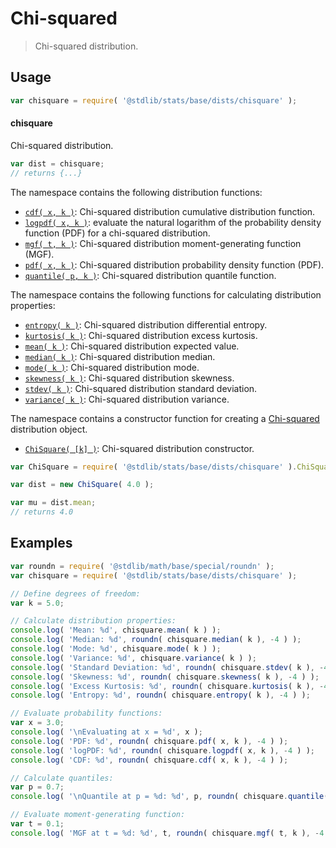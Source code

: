 <!--

@license Apache-2.0

Copyright (c) 2018 The Stdlib Authors.

Licensed under the Apache License, Version 2.0 (the "License");
you may not use this file except in compliance with the License.
You may obtain a copy of the License at

   http://www.apache.org/licenses/LICENSE-2.0

Unless required by applicable law or agreed to in writing, software
distributed under the License is distributed on an "AS IS" BASIS,
WITHOUT WARRANTIES OR CONDITIONS OF ANY KIND, either express or implied.
See the License for the specific language governing permissions and
limitations under the License.

-->

# Chi-squared

> Chi-squared distribution.

<section class="usage">

## Usage

```javascript
var chisquare = require( '@stdlib/stats/base/dists/chisquare' );
```

#### chisquare

Chi-squared distribution.

```javascript
var dist = chisquare;
// returns {...}
```

The namespace contains the following distribution functions:

<!-- <toc pattern="*+(cdf|pdf|mgf|quantile)*"> -->

<div class="namespace-toc">

-   <span class="signature">[`cdf( x, k )`][@stdlib/stats/base/dists/chisquare/cdf]</span><span class="delimiter">: </span><span class="description">Chi-squared distribution cumulative distribution function.</span>
-   <span class="signature">[`logpdf( x, k )`][@stdlib/stats/base/dists/chisquare/logpdf]</span><span class="delimiter">: </span><span class="description">evaluate the natural logarithm of the probability density function (PDF) for a chi-squared distribution.</span>
-   <span class="signature">[`mgf( t, k )`][@stdlib/stats/base/dists/chisquare/mgf]</span><span class="delimiter">: </span><span class="description">Chi-squared distribution moment-generating function (MGF).</span>
-   <span class="signature">[`pdf( x, k )`][@stdlib/stats/base/dists/chisquare/pdf]</span><span class="delimiter">: </span><span class="description">Chi-squared distribution probability density function (PDF).</span>
-   <span class="signature">[`quantile( p, k )`][@stdlib/stats/base/dists/chisquare/quantile]</span><span class="delimiter">: </span><span class="description">Chi-squared distribution quantile function.</span>

</div>

<!-- </toc> -->

The namespace contains the following functions for calculating distribution properties:

<!-- <toc pattern="*+(entropy|kurtosis|mean|median|mode|skewness|stdev|variance)*"> -->

<div class="namespace-toc">

-   <span class="signature">[`entropy( k )`][@stdlib/stats/base/dists/chisquare/entropy]</span><span class="delimiter">: </span><span class="description">Chi-squared distribution differential entropy.</span>
-   <span class="signature">[`kurtosis( k )`][@stdlib/stats/base/dists/chisquare/kurtosis]</span><span class="delimiter">: </span><span class="description">Chi-squared distribution excess kurtosis.</span>
-   <span class="signature">[`mean( k )`][@stdlib/stats/base/dists/chisquare/mean]</span><span class="delimiter">: </span><span class="description">Chi-squared distribution expected value.</span>
-   <span class="signature">[`median( k )`][@stdlib/stats/base/dists/chisquare/median]</span><span class="delimiter">: </span><span class="description">Chi-squared distribution median.</span>
-   <span class="signature">[`mode( k )`][@stdlib/stats/base/dists/chisquare/mode]</span><span class="delimiter">: </span><span class="description">Chi-squared distribution mode.</span>
-   <span class="signature">[`skewness( k )`][@stdlib/stats/base/dists/chisquare/skewness]</span><span class="delimiter">: </span><span class="description">Chi-squared distribution skewness.</span>
-   <span class="signature">[`stdev( k )`][@stdlib/stats/base/dists/chisquare/stdev]</span><span class="delimiter">: </span><span class="description">Chi-squared distribution standard deviation.</span>
-   <span class="signature">[`variance( k )`][@stdlib/stats/base/dists/chisquare/variance]</span><span class="delimiter">: </span><span class="description">Chi-squared distribution variance.</span>

</div>

<!-- </toc> -->

The namespace contains a constructor function for creating a [Chi-squared][chisquare-distribution] distribution object.

<!-- <toc pattern="*ctor*"> -->

<div class="namespace-toc">

-   <span class="signature">[`ChiSquare( [k] )`][@stdlib/stats/base/dists/chisquare/ctor]</span><span class="delimiter">: </span><span class="description">Chi-squared distribution constructor.</span>

</div>

<!-- </toc> -->

```javascript
var ChiSquare = require( '@stdlib/stats/base/dists/chisquare' ).ChiSquare;

var dist = new ChiSquare( 4.0 );

var mu = dist.mean;
// returns 4.0
```

</section>

<!-- /.usage -->

<section class="examples">

## Examples

<!-- TODO: better examples -->

<!-- eslint no-undef: "error" -->

```javascript
var roundn = require( '@stdlib/math/base/special/roundn' );
var chisquare = require( '@stdlib/stats/base/dists/chisquare' );

// Define degrees of freedom:
var k = 5.0;

// Calculate distribution properties:
console.log( 'Mean: %d', chisquare.mean( k ) );
console.log( 'Median: %d', roundn( chisquare.median( k ), -4 ) );
console.log( 'Mode: %d', chisquare.mode( k ) );
console.log( 'Variance: %d', chisquare.variance( k ) );
console.log( 'Standard Deviation: %d', roundn( chisquare.stdev( k ), -4 ) );
console.log( 'Skewness: %d', roundn( chisquare.skewness( k ), -4 ) );
console.log( 'Excess Kurtosis: %d', roundn( chisquare.kurtosis( k ), -4 ) );
console.log( 'Entropy: %d', roundn( chisquare.entropy( k ), -4 ) );

// Evaluate probability functions:
var x = 3.0;
console.log( '\nEvaluating at x = %d', x );
console.log( 'PDF: %d', roundn( chisquare.pdf( x, k ), -4 ) );
console.log( 'logPDF: %d', roundn( chisquare.logpdf( x, k ), -4 ) );
console.log( 'CDF: %d', roundn( chisquare.cdf( x, k ), -4 ) );

// Calculate quantiles:
var p = 0.7;
console.log( '\nQuantile at p = %d: %d', p, roundn( chisquare.quantile( p, k ), -4 ) );

// Evaluate moment-generating function:
var t = 0.1;
console.log( 'MGF at t = %d: %d', t, roundn( chisquare.mgf( t, k ), -4 ) );
```

</section>

<!-- /.examples -->

<!-- Section for related `stdlib` packages. Do not manually edit this section, as it is automatically populated. -->

<section class="related">

</section>

<!-- /.related -->

<!-- Section for all links. Make sure to keep an empty line after the `section` element and another before the `/section` close. -->

<section class="links">

[chisquare-distribution]: https://en.wikipedia.org/wiki/Chi-squared_distribution

<!-- <toc-links> -->

[@stdlib/stats/base/dists/chisquare/ctor]: https://github.com/stdlib-js/stats/tree/main/base/dists/chisquare/ctor

[@stdlib/stats/base/dists/chisquare/entropy]: https://github.com/stdlib-js/stats/tree/main/base/dists/chisquare/entropy

[@stdlib/stats/base/dists/chisquare/kurtosis]: https://github.com/stdlib-js/stats/tree/main/base/dists/chisquare/kurtosis

[@stdlib/stats/base/dists/chisquare/mean]: https://github.com/stdlib-js/stats/tree/main/base/dists/chisquare/mean

[@stdlib/stats/base/dists/chisquare/median]: https://github.com/stdlib-js/stats/tree/main/base/dists/chisquare/median

[@stdlib/stats/base/dists/chisquare/mode]: https://github.com/stdlib-js/stats/tree/main/base/dists/chisquare/mode

[@stdlib/stats/base/dists/chisquare/skewness]: https://github.com/stdlib-js/stats/tree/main/base/dists/chisquare/skewness

[@stdlib/stats/base/dists/chisquare/stdev]: https://github.com/stdlib-js/stats/tree/main/base/dists/chisquare/stdev

[@stdlib/stats/base/dists/chisquare/variance]: https://github.com/stdlib-js/stats/tree/main/base/dists/chisquare/variance

[@stdlib/stats/base/dists/chisquare/cdf]: https://github.com/stdlib-js/stats/tree/main/base/dists/chisquare/cdf

[@stdlib/stats/base/dists/chisquare/logpdf]: https://github.com/stdlib-js/stats/tree/main/base/dists/chisquare/logpdf

[@stdlib/stats/base/dists/chisquare/mgf]: https://github.com/stdlib-js/stats/tree/main/base/dists/chisquare/mgf

[@stdlib/stats/base/dists/chisquare/pdf]: https://github.com/stdlib-js/stats/tree/main/base/dists/chisquare/pdf

[@stdlib/stats/base/dists/chisquare/quantile]: https://github.com/stdlib-js/stats/tree/main/base/dists/chisquare/quantile

<!-- </toc-links> -->

</section>

<!-- /.links -->
